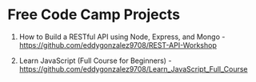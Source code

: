 # Free Code Camp Projects

1. How to Build a RESTful API using Node, Express, and Mongo - https://github.com/eddygonzalez9708/REST-API-Workshop

2. Learn JavaScript (Full Course for Beginners) - https://github.com/eddygonzalez9708/Learn_JavaScript_Full_Course
